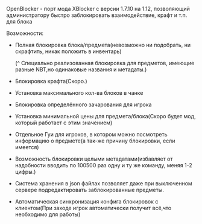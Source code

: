 OpenBlocker - порт мода XBlocker с версии 1.7.10 на 1.12, позволяющий администратору быстро заблокировать взаимодействие, крафт и т.п. для блока

Возможности:
 * Полная блокировка блока/предмета(невозможно ни подобрать, ни скрафтить, никак положить в инвентарь)
 
   (^ Специально реализованная блокировка для предметов, имеющие разные NBT,но одинаковые названия и метадаты.)
 * Блокировка крафта(Скоро.)
 * Установка максимального кол-ва блоков в чанке
 * Блокировка определённого зачарования для игрока
 * Установка минимальной цены для предмета/блока(Скоро будет мод, который работает с этим значением)
 * Отдельное Гуи для игроков, в котором можно посмотреть информацию о предмете(а так-же причину блокировки, если имеется)
 * Возможность блокировки целыми метадатами(избавляет от надобности вводить по 100500 раз одну и ту же команду, меняя 1-2 цифры.)
 * Система хранения в json файлах позволяет даже при выключенном сервере подредактировать заблокированные предметы.
 * Автоматическая синхронизация конфига блокировок с клиентом(При заходе игрок автоматически получит всё,что необходимо для работы)